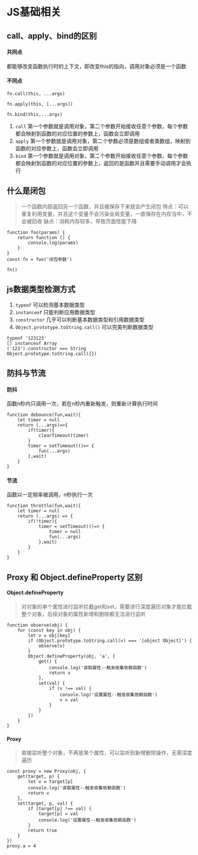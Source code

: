 # JS基础相关

## call、apply、bind的区别
#### 共同点
都能够改变函数执行时的上下文，即改变this的指向，调用对象必须是一个函数

#### 不同点

``` js:line-numbers
fn.call(this, ...args)

fn.apply(this, [...args])

fn.bind(this,...args)
 ```

1. `call` 第一个参数就是调用对象，第二个参数开始接收任意个参数，每个参数都会映射到函数的对应位置的参数上，函数会立即调用
2. `apply` 第一个参数就是调用对象，第二个参数必须是数组或者类数组，映射到函数的对应参数上，函数会立即调用
3. `bind` 第一个参数就是调用对象，第二个参数开始接收任意个参数，每个参数都会映射到函数的对应位置的参数上，返回的是函数并且需要手动调用才会执行


## 什么是闭包
> 一个函数内部返回另一个函数，并且被保存下来就会产生闭包
特点：可以重复利用变量，并且这个变量不会污染全局变量，一直保存在内存当中，不会被回收
缺点：消耗内存较多，导致页面性能下降

``` js:line-numbers
function foo(params) {
	return function () {
		console.log(params)
	}
}
const fn = foo('闭包参数')

fn()
```

## js数据类型检测方式
1. `typeof`  可以检测基本数据类型
2. `instanceof` 只能判断应用数据类型
3. `constructor` 几乎可以判断基本数据类型和引用数据类型
4. `Object.prototype.toString.call()` 可以完美判断数据类型

``` js:line-numbers
typeof '123123'
[] instanceof Array
('123').constructor === String
Object.prototype.toString.call({})
```

## 防抖与节流
#### 防抖
函数n秒内只调用一次，若在n秒内重新触发，则重新计算执行时间

``` js:line-numbers
function debounce(fun,wait){
    let timer = null
    return (...args)=>{
        if(timer){
            clearTimeout(timer)
        }
        timer = setTimeout(()=> {
            fun(...args)
        },wait)
    }
}
```

#### 节流
函数以一定频率被调用，n秒执行一次

``` js:line-numbers
function throttle(fun,wait){
    let timer = null
    return (...args) => {
        if(!timer){
            timer = setTimeout(()=> { 
                timer = null
                fun(...args)
            },wait)
        }
    }
}
```

## Proxy 和 Object.defineProperty 区别

#### Object.defineProperty
> 对对象的单个属性进行监听拦截get和set，需要进行深度遍历对象才能拦截整个对象，后续对象的属性新增和删除都无法进行监听

``` js:line-numbers
function observe(obj) {
	for (const key in obj) {
		let v = obj[key]
		if (Object.prototype.toString.call(v) === '[object Object]') {
			observe(v)
		}
		Object.defineProperty(obj, 'a', {
			get() {
				console.log('读取属性--触发收集依赖函数')
				return v
			},
			set(val) {
				if (v !== val) {
					console.log('设置属性--触发收集依赖函数')
					v = val
				}
			}
		})
	}
}
```



#### Proxy
> 直接监听整个对象，不再是某个属性，可以监听到新增删除操作，无需深度遍历


``` js:line-numbers
const proxy = new Proxy(obj, {
	get(target, p) {
		let v = target[p]
		console.log('读取属性--触发收集依赖函数')
		return v
	},
	set(target, p, val) {
		if (target[p] !== val) {
			target[p] = val
			console.log('设置属性--触发收集依赖函数')
		}
		return true
	}
})
proxy.a = 4
```
